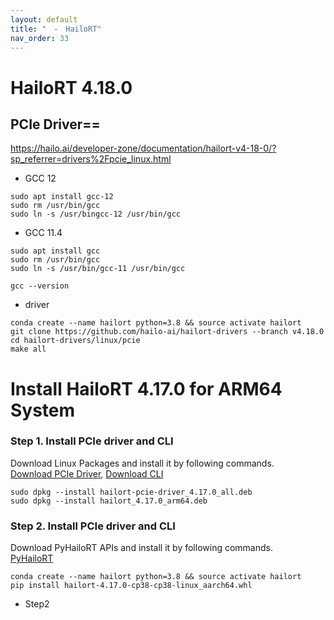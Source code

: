 ```yaml
---
layout: default
title: "　-　HailoRT"
nav_order: 33
---
```


# HailoRT 4.18.0
## PCIe Driver==

https://hailo.ai/developer-zone/documentation/hailort-v4-18-0/?sp_referrer=drivers%2Fpcie_linux.html
* GCC 12
```
sudo apt install gcc-12
sudo rm /usr/bin/gcc 
sudo ln -s /usr/bingcc-12 /usr/bin/gcc
```
* GCC 11.4
```
sudo apt install gcc
sudo rm /usr/bin/gcc
sudo ln -s /usr/bin/gcc-11 /usr/bin/gcc
```
```
gcc --version
```
* driver
```
conda create --name hailort python=3.8 && source activate hailort
git clone https://github.com/hailo-ai/hailort-drivers --branch v4.18.0
cd hailort-drivers/linux/pcie
make all
```

# Install HailoRT 4.17.0 for ARM64 System

### **Step 1. Install PCIe driver and CLI**
Download Linux Packages and install it by following commands.<br>
[Download PCIe Driver](), [Download CLI]()

```
sudo dpkg --install hailort-pcie-driver_4.17.0_all.deb
sudo dpkg --install hailort_4.17.0_arm64.deb
```

### **Step 2. Install PCIe driver and CLI**
Download PyHailoRT APIs and install it by following commands.<br>
[PyHailoRT]()

```
conda create --name hailort python=3.8 && source activate hailort
pip install hailort-4.17.0-cp38-cp38-linux_aarch64.whl
```

* Step2
```
```

